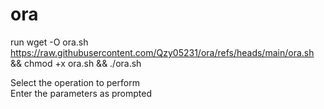 # ora
run wget -O ora.sh https://raw.githubusercontent.com/Qzy05231/ora/refs/heads/main/ora.sh && chmod +x ora.sh && ./ora.sh
  
Select the operation to perform  
Enter the parameters as prompted
